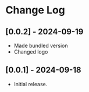 # Change Log

## [0.0.2] - 2024-09-19
- Made bundled version
- Changed logo

## [0.0.1] - 2024-09-18
- Initial release.
